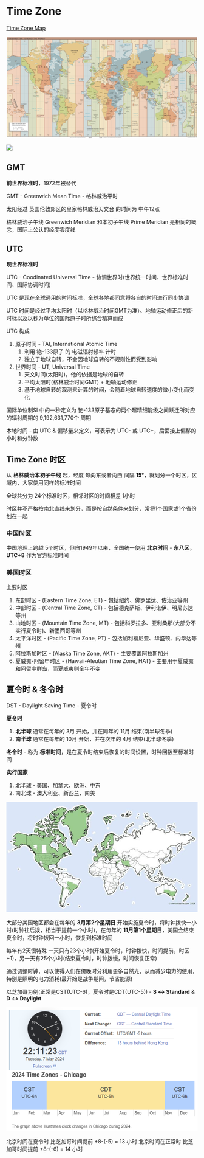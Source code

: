 # Time Zone

[Time Zone Map](https://www.timeanddate.com/time/map/)

![](Pics/WorldTime01.png)

![](Pics/WorldTime02.png)


## GMT

**前世界标准时**，1972年被替代

GMT - Greenwich Mean Time - 格林威治平时

太阳经过 英国伦敦郊区的皇家格林威治天文台 的时间为 中午12点

格林威治子午线 Greenwich Meridian 和本初子午线 Prime Meridian 是相同的概念，国际上公认的经度零度线


## UTC

**现世界标准时**

UTC - Coodinated Universal Time - 协调世界时(世界统一时间、世界标准时间、国际协调时间)

UTC 是现在全球通用的时间标准，全球各地都同意将各自的时间进行同步协调

UTC 时间是经过平均太阳时（以格林威治时间GMT为准）、地轴运动修正后的新时标以及以秒为单位的国际原子时所综合精算而成

UTC 构成
1. 原子时间 - TAI, International Atomic Time
   1. 利用 铯-133原子 的 电磁辐射频率 计时
   2. 独立于地球自转，不会因地球自转的不规则性而受到影响
2. 世界时间 - UT, Universal Time
   1. 天文时间(太阳时)，他的依据是地球的自转
   2. 平均太阳时(格林威治时间GMT) + 地轴运动修正
   3. 基于地球自转的观测来计算的时间，会随着地球自转速度的微小变化而变化

国际单位制SI 中的一秒定义为 铯-133原子基态的两个超精细能级之间跃迁所对应的辐射周期的 9,192,631,770个 周期

本地时间 - 由 UTC & 偏移量来定义，可表示为 UTC- 或 UTC+，后面接上偏移的小时和分钟数

## Time Zone 时区

从 **格林威治本初子午线** 起，经度 每向东或者向西 间隔 **15°**，就划分一个时区，区域内，大家使用同样的标准时间

全球共分为 24个标准时区，相邻时区的时间相差 1小时

时区并不严格按南北直线来划分，而是按自然条件来划分，常将1个国家或1个省份划在一起

### 中国时区

中国地理上跨越 5个时区，但自1949年以来，全国统一使用 **北京时间** - **东八区，UTC+8** 作为官方标准时间


### 美国时区

主要时区
1. 东部时区     - (Eastern Time Zone, ET)   - 包括纽约、佛罗里达、佐治亚等州
2. 中部时区     - (Central Time Zone, CT)   - 包括德克萨斯、伊利诺伊、明尼苏达等州
3. 山地时区     - (Mountain Time Zone, MT)  - 包括科罗拉多、亚利桑那(大部分不实行夏令时)、新墨西哥等州
4. 太平洋时区   - (Pacific Time Zone, PT)       - 包括加利福尼亚、华盛顿、内华达等州
5. 阿拉斯加时区     - (Alaska Time Zone, AKT)   - 主要覆盖阿拉斯加州
6. 夏威夷-阿留申时区    - (Hawaii-Aleutian Time Zone, HAT) - 主要用于夏威夷和阿留申群岛，而夏威夷则全年不变


## 夏令时 & 冬令时

DST - Daylight Saving Time - 夏令时

**夏令时**
1. **北半球** 通常在每年的  3月 开始，并在同年的 11月 结束(南半球冬季)
2. **南半球** 通常在每年的 10月 开始，并在次年的  4月 结束(北半球冬季)

**冬令时** - 称为 **标准时间**，是在夏令时结束后恢复的时间设置，时钟回拨至标准时间

**实行国家**
1. 北半球 - 美国、加拿大、欧洲、中东
2. 南北球 - 澳大利亚、新西兰、南美

![](Pics/WorldTime03.png)

大部分美国地区都会在每年的 **3月第2个星期日** 开始实施夏令时，将时钟拨快一小时(时钟往后拨，相当于提前一个小时)，在每年的 **11月第1个星期日**，美国会结束夏令时，将时钟拨回一小时，恢复到标准时间

每年有2天很特殊 一天只有23个小时(开始夏令时，时钟拨快，时间提前，时区+1)，另一天有25个小时(结束夏令时，时钟拨慢，时间恢复正常)

通过调整时钟，可以使得人们在傍晚时分利用更多自然光，从而减少电力的使用，特别是照明的电力消耗(最开始是战争期间，节省能源)


以芝加哥为例(正常是CST(UTC-6)，夏令时是CDT(UTC-5)) - **S ↔ Standard** & **D ↔ Daylight**

![](Pics/WorldTime04.png)

北京时间在夏令时 比芝加哥时间提前 +8-(-5) = 13 小时
北京时间在正常时 比芝加哥时间提前 +8-(-6) = 14 小时




